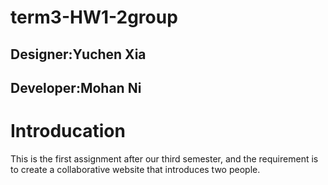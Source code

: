 # term3-HW1-2group

Designer:Yuchen Xia
-----
Developer:Mohan Ni
-----

Introducation
=====
This is the first assignment after our third semester, and the requirement is to create a collaborative website that introduces two people.
